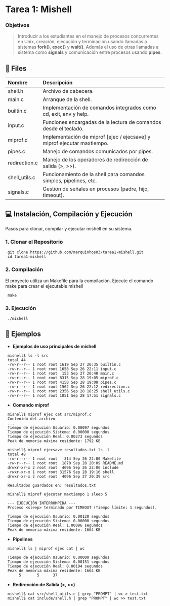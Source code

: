 # Tarea 1: Mishell

### Objetivos

> Introducir a los estudiantes en el manejo de procesos concurrentes en Unix, creación, ejecución y
terminación usando llamadas a sistemas **fork()**, **exec()** y **wait()**. Además el uso de otras llamadas a sistema como **signals** y comunicación entre procesos usando **pipes**.


## 📁 Files

| Nombre | Descripción |
| :--- | :--- |
| shell.h | Archivo de cabecera. |
| main.c | Arranque de la shell. |
| builtin.c | Implementación de comandos integrados como cd, exit, env y help. |
| input.c | Funciones encargadas de la lectura de comandos desde el teclado. |
| miprof.c | Implementación de miprof [ejec / ejecsave] y miprof ejecutar maxtiempo. |
| pipes.c | Manejo de comandos comunicados por pipes. |
| redirection.c | Manejo de los operadores de redirección de salida (>, >>). |
| shell_utils.c | Funcionamiento de la shell para comandos simples, pipelines, etc. |
| signals.c | Gestion de señales en procesos (padre, hijo, timeout). |

## 💻 Instalación, Compilación y Ejecución

Pasos para clonar, compilar y ejecutar mishell en su sistema.

### 1. Clonar el Repositorio

```
 git clone https://github.com/marquinhos03/tarea1-mishell.git
 cd tarea1-mishell
```

### 2. Compilación

El proyecto utiliza un Makefile para la compilación. Ejecute el comando make para crear el ejecutable mishell

```
 make
```
### 3. Ejecución

```
 ./mishell
```

## 📝 Ejemplos

* **Ejemplos de uso principales de mishell**

```
 mishell$ ls -l src
 total 44
 -rw-r--r-- 1 root root 1619 Sep 27 20:35 builtin.c
 -rw-r--r-- 1 root root 1658 Sep 26 22:11 input.c
 -rw-r--r-- 1 root root  153 Sep 27 20:40 main.c
 -rw-r--r-- 1 root root 8315 Sep 28 19:05 miprof.c
 -rw-r--r-- 1 root root 4150 Sep 28 19:08 pipes.c
 -rw-r--r-- 1 root root 1562 Sep 26 22:12 redirection.c
 -rw-r--r-- 1 root root 2356 Sep 28 18:25 shell_utils.c
 -rw-r--r-- 1 root root 1051 Sep 28 17:51 signals.c
```

* **Comando miprof**

```
 mishell$ miprof ejec cat src/miprof.c
 Contenido del archivo
 ...
 Tiempo de ejecución Usuario: 0.00097 segundos
 Tiempo de ejecución Sistema: 0.00000 segundos
 Tiempo de ejecución Real: 0.00273 segundos
 Peak de memoria máxima residente: 1792 KB
```
```
 mishell$ miprof ejecsave resultados.txt ls -l
 total 48
 -rw-r--r-- 1 root root   314 Sep 26 22:00 Makefile
 -rw-r--r-- 1 root root  1870 Sep 28 20:09 README.md
 drwxr-xr-x 2 root root  4096 Sep 26 22:00 include
 -rwxr-xr-x 1 root root 31576 Sep 28 19:16 shell
 drwxr-xr-x 2 root root  4096 Sep 27 20:39 src

 Resultados guardados en: resultados.txt
```
```
 mishell$ miprof ejecutar maxtiempo 1 sleep 5
 
 --- EJECUCIÓN INTERRUMPIDA ---
 Proceso <sleep> terminado por TIMEOUT (Tiempo límite: 1 segundos). 
 
 Tiempo de ejecución Usuario: 0.00120 segundos
 Tiempo de ejecución Sistema: 0.00000 segundos
 Tiempo de ejecución Real: 1.00096 segundos
 Peak de memoria máxima residente: 1664 KB
```

* **Pipelines**

```
 mishell$ ls | miprof ejec cat | wc

 Tiempo de ejecución Usuario: 0.00000 segundos
 Tiempo de ejecución Sistema: 0.00151 segundos
 Tiempo de ejecución Real: 0.00194 segundos
 Peak de memoria máxima residente: 1664 KB
      5       5      37
```
* **Redirección de Salida (>, >>)**

```
 mishell$ cat src/shell_utils.c | grep "PROMPT" | wc > test.txt
 mishell$ cat include/shell.h | grep "PROMPT" | wc >> test.txt
```
